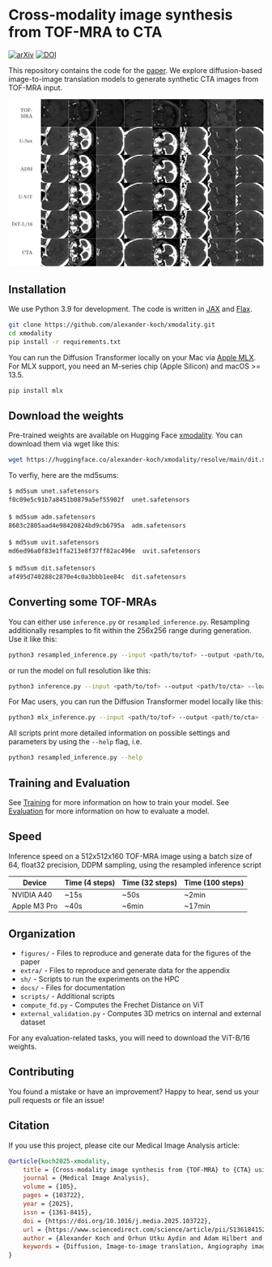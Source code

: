 # Cross-modality image synthesis from TOF-MRA to CTA

[![arXiv](https://img.shields.io/badge/arXiv-2409.10089-b31b1b.svg)](https://arxiv.org/abs/2409.10089)
[![DOI](https://img.shields.io/badge/DOI-10.1016/j.media.2025.103722-blue.svg)](https://doi.org/10.1016/j.media.2025.103722)

This repository contains the code for the [paper](https://doi.org/10.1016/j.media.2025.103722).
We explore diffusion-based image-to-image translation models to generate synthetic CTA images from TOF-MRA input.

![Figure 1](imgs/figure1.png)

## Installation

We use Python 3.9 for development.
The code is written in [JAX](https://jax.readthedocs.io/en/latest/) and [Flax](https://flax.readthedocs.io/en/latest/).

```bash
git clone https://github.com/alexander-koch/xmodality.git
cd xmodality
pip install -r requirements.txt
```

You can run the Diffusion Transformer locally on your Mac via [Apple MLX](https://github.com/ml-explore/mlx).
For MLX support, you need an M-series chip (Apple Silicon) and macOS >= 13.5.

```bash
pip install mlx
```

## Download the weights

Pre-trained weights are available on Hugging Face [xmodality](https://huggingface.co/alexander-koch/xmodality).
You can download them via wget like this:

```bash
wget https://huggingface.co/alexander-koch/xmodality/resolve/main/dit.safetensors
```

To verfiy, here are the md5sums:

```bash
$ md5sum unet.safetensors
f0c09e5c91b7a8451b0879a5ef55902f  unet.safetensors

$ md5sum adm.safetensors
8603c2805aad4e98420824bd9cb6795a  adm.safetensors

$ md5sum uvit.safetensors
md6ed96a0f83e1ffa213e8f37ff82ac496e  uvit.safetensors

$ md5sum dit.safetensors
af495d740288c2870e4c0a3bbb1ee84c  dit.safetensors
```

## Converting some TOF-MRAs

You can either use `inference.py` or `resampled_inference.py`.
Resampling additionally resamples to fit within the 256x256 range during generation.
Use it like this:

```bash
python3 resampled_inference.py --input <path/to/tof> --output <path/to/cta> --load weights/uvit.pkl --arch uvit --bfloat16
```

or run the model on full resolution like this:

```bash
python3 inference.py --input <path/to/tof> --output <path/to/cta> --load weights/uvit.pkl --arch uvit --bfloat16
```

For Mac users, you can run the Diffusion Transformer model locally like this:

```bash
python3 mlx_inference.py --input <path/to/tof> --output <path/to/cta> --load <path/to/weights> --num_sample_steps <num_sample_steps>
```

All scripts print more detailed information on possible settings and parameters by using the `--help` flag, i.e.

```bash
python3 resampled_inference.py --help
```

## Training and Evaluation

See [Training](docs/Training.md) for more information on how to train your model.
See [Evaluation](docs/Evaluation.md) for more information on how to evaluate a model.

## Speed

Inference speed on a 512x512x160 TOF-MRA image using a batch size of 64, float32 precision, DDPM sampling, using the resampled inference script

| Device       | Time (4 steps) | Time (32 steps)   | Time (100 steps)  |
|--------------|----------------|-------------------|-------------------|
| NVIDIA A40   | ~15s           | ~50s              |  ~2min            |
| Apple M3 Pro | ~40s           | ~6min             | ~17min            |

## Organization

* `figures/` - Files to reproduce and generate data for the figures of the paper
* `extra/` - Files to reproduce and generate data for the appendix
* `sh/` - Scripts to run the experiments on the HPC
* `docs/` - Files for documentation
* `scripts/` - Additional scripts
* `compute_fd.py` - Computes the Frechet Distance on ViT
* `external_validation.py` - Computes 3D metrics on internal and external dataset

For any evaluation-related tasks, you will need to download the ViT-B/16 weights.

## Contributing

You found a mistake or have an improvement?
Happy to hear, send us your pull requests or file an issue! 

## Citation

If you use this project, please cite our Medical Image Analysis article:

```bibtex
@article{koch2025-xmodality,
    title = {Cross-modality image synthesis from {TOF-MRA} to {CTA} using diffusion-based models},
    journal = {Medical Image Analysis},
    volume = {105},
    pages = {103722},
    year = {2025},
    issn = {1361-8415},
    doi = {https://doi.org/10.1016/j.media.2025.103722},
    url = {https://www.sciencedirect.com/science/article/pii/S1361841525002695},
    author = {Alexander Koch and Orhun Utku Aydin and Adam Hilbert and Jana Rieger and Satoru Tanioka and Fujimaro Ishida and Dietmar Frey},
    keywords = {Diffusion, Image-to-image translation, Angiography imaging},
}
```
